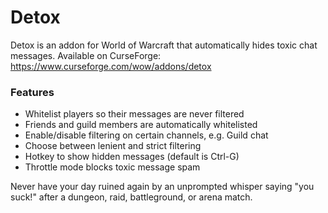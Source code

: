# Detox

Detox is an addon for World of Warcraft that automatically hides toxic chat messages. Available on CurseForge: https://www.curseforge.com/wow/addons/detox

### Features
- Whitelist players so their messages are never filtered
- Friends and guild members are automatically whitelisted
- Enable/disable filtering on certain channels, e.g. Guild chat
- Choose between lenient and strict filtering
- Hotkey to show hidden messages (default is Ctrl-G)
- Throttle mode blocks toxic message spam

Never have your day ruined again by an unprompted whisper saying "you suck!" after a dungeon, raid, battleground, or arena match.
